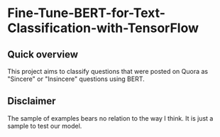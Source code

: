 # Fine-Tune-BERT-for-Text-Classification-with-TensorFlow
## Quick overview
This project aims to classify questions that were posted on Quora as "Sincere" or "Insincere" questions using BERT.
## Disclaimer
The sample of examples bears no relation to the way I think. It is just a sample to test our model.
